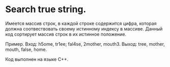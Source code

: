 # Search true string.

Имеется массив строк, в каждой строке содержится цифра, которая должна соотвествовать своему истинному индексу в массиве. Данный код сортирует массив строк в их истинное положение.

Пример.
Вход:  h5ome, tr1ee; fal4se, 2mother, mouth3.
Выход: tree, mother, mouth, false, home.

Код выполнен на языке С++.
